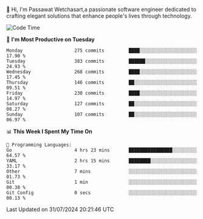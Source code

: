 
👋 Hi, I'm Passawat Wetchasart,a passionate software engineer dedicated to crafting elegant solutions that enhance people's lives through technology.


<!--START_SECTION:waka-->
![Code Time](http://img.shields.io/badge/Code%20Time-1%2C718%20hrs%2056%20mins-blue)

📅 **I'm Most Productive on Tuesday** 

```text
Monday                   275 commits         ████░░░░░░░░░░░░░░░░░░░░░   17.90 % 
Tuesday                  383 commits         ██████░░░░░░░░░░░░░░░░░░░   24.93 % 
Wednesday                268 commits         ████░░░░░░░░░░░░░░░░░░░░░   17.45 % 
Thursday                 146 commits         ██░░░░░░░░░░░░░░░░░░░░░░░   09.51 % 
Friday                   230 commits         ████░░░░░░░░░░░░░░░░░░░░░   14.97 % 
Saturday                 127 commits         ██░░░░░░░░░░░░░░░░░░░░░░░   08.27 % 
Sunday                   107 commits         ██░░░░░░░░░░░░░░░░░░░░░░░   06.97 % 
```


📊 **This Week I Spent My Time On** 

```text
💬 Programming Languages: 
Go                       4 hrs 23 mins       ████████████████░░░░░░░░░   64.57 % 
YAML                     2 hrs 15 mins       ████████░░░░░░░░░░░░░░░░░   33.17 % 
Other                    7 mins              ░░░░░░░░░░░░░░░░░░░░░░░░░   01.73 % 
Git                      1 min               ░░░░░░░░░░░░░░░░░░░░░░░░░   00.38 % 
Git Config               0 secs              ░░░░░░░░░░░░░░░░░░░░░░░░░   00.13 % 
```


 Last Updated on 31/07/2024 20:21:46 UTC
<!--END_SECTION:waka-->

<!--
**markpassawat/markpassawat** is a ✨ _special_ ✨ repository because its `README.md` (this file) appears on your GitHub profile.

Here are some ideas to get you started:

- 🔭 I’m currently working on ...
- 🌱 I’m currently learning ...
- 👯 I’m looking to collaborate on ...
- 🤔 I’m looking for help with ...
- 💬 Ask me about ...
- 📫 How to reach me: ...
- 😄 Pronouns: He/Him
- ⚡ Fun fact: ...
-->
